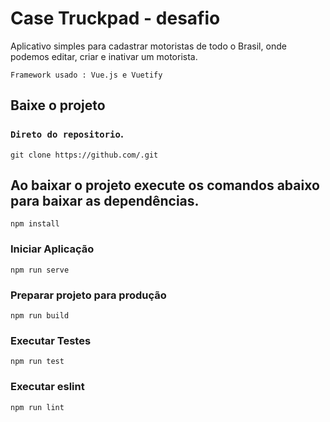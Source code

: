 # Case Truckpad - desafio
Aplicativo simples para cadastrar motoristas de todo o Brasil, onde podemos editar, criar e inativar um motorista.

``Framework usado : Vue.js e Vuetify`` 

## Baixe o projeto

###  ```Direto do repositorio```.
``` 
git clone https://github.com/.git 
```

## Ao baixar o projeto execute os comandos abaixo para baixar as dependências.
```
npm install
```

### Iniciar Aplicação
```
npm run serve
```

### Preparar projeto para produção
```
npm run build
```

### Executar Testes
```
npm run test
```

### Executar eslint
```
npm run lint
```
